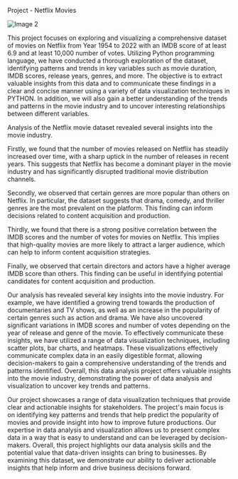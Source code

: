 Project - Netflix Movies 
 
![Image 2](https://user-images.githubusercontent.com/122255738/223031579-22930d57-f4bd-4a14-b509-573403744060.jpg)

This project focuses on exploring and visualizing a comprehensive dataset of movies on Netflix from Year 1954 to 2022 with an IMDB score of at least 6.9 and at least 10,000 number of votes. Utilizing Python programming language, we have conducted a thorough exploration of the dataset, identifying patterns and trends in key variables such as movie duration, IMDB scores, release years, genres, and more. The objective is to extract valuable insights from this data and to communicate these findings in a clear and concise manner using a variety of data visualization techniques in PYTHON. In addition, we will also gain a better understanding of the trends and patterns in the movie industry and to uncover interesting relationships between different variables.

Analysis of the Netflix movie dataset revealed several insights into the movie industry.

Firstly, we found that the number of movies released on Netflix has steadily increased over time, with a sharp uptick in the number of releases in recent years. This suggests that Netflix has become a dominant player in the movie industry and has significantly disrupted traditional movie distribution channels.

Secondly, we observed that certain genres are more popular than others on Netflix. In particular, the dataset suggests that drama, comedy, and thriller genres are the most prevalent on the platform. This finding can inform decisions related to content acquisition and production.

Thirdly, we found that there is a strong positive correlation between the IMDB scores and the number of votes for movies on Netflix. This implies that high-quality movies are more likely to attract a larger audience, which can help to inform content acquisition strategies.

Finally, we observed that certain directors and actors have a higher average IMDB score than others. This finding can be useful in identifying potential candidates for content acquisition and production.


Our analysis has revealed several key insights into the movie industry. For example, we have identified a growing trend towards the production of documentaries and TV shows, as well as an increase in the popularity of certain genres such as action and drama. We have also uncovered significant variations in IMDB scores and number of votes depending on the year of release and genre of the movie.
To effectively communicate these insights, we have utilized a range of data visualization techniques, including scatter plots, bar charts, and heatmaps. These visualizations effectively communicate complex data in an easily digestible format, allowing decision-makers to gain a comprehensive understanding of the trends and patterns identified.
Overall, this data analysis project offers valuable insights into the movie industry, demonstrating the power of data analysis and visualization to uncover key trends and patterns.




Our project showcases a range of data visualization techniques that provide clear and actionable insights for stakeholders. The project's main focus is on identifying key patterns and trends that help predict the popularity of movies and provide insight into how to improve future productions. Our expertise in data analysis and visualization allows us to present complex data in a way that is easy to understand and can be leveraged by decision-makers.
Overall, this project highlights our data analysis skills and the potential value that data-driven insights can bring to businesses. By examining this dataset, we demonstrate our ability to deliver actionable insights that help inform and drive business decisions forward.




